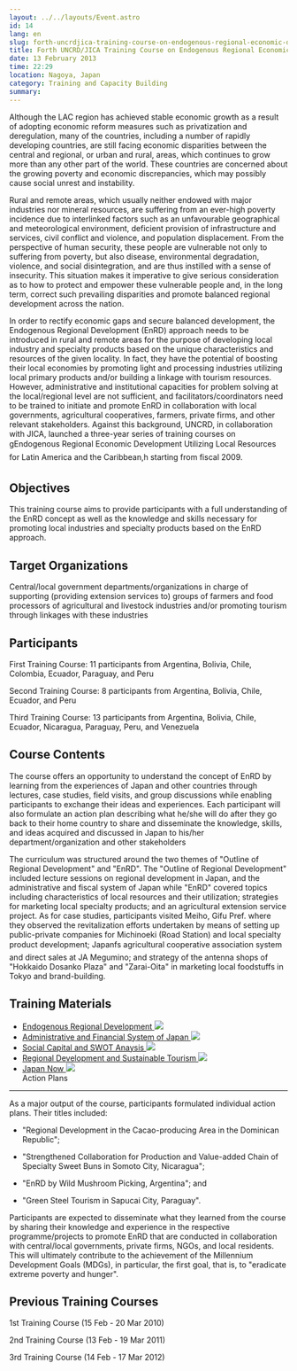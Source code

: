 ```yaml
---
layout: ../../layouts/Event.astro
id: 14
lang: en
slug: forth-uncrdjica-training-course-on-endogenous-regional-economic-development-utilizing-local-resources--71c3
title: Forth UNCRD/JICA Training Course on Endogenous Regional Economic Development Utilizing Local Resources for Latin America and the Caribbean (B)
date: 13 February 2013
time: 22:29
location: Nagoya, Japan
category: Training and Capacity Building
summary: 
---
```

Although the LAC region has achieved stable economic growth as a result of adopting economic reform measures such as privatization and deregulation, many of the countries, including a number of rapidly developing countries, are still facing economic disparities between the central and regional, or urban and rural, areas, which continues to grow more than any other part of the world. These countries are concerned about the growing poverty and economic discrepancies, which may possibly cause social unrest and instability.  
   
Rural and remote areas, which usually neither endowed with major industries nor mineral resources, are suffering from an ever-high poverty incidence due to interlinked factors such as an unfavourable geographical and meteorological environment, deficient provision of infrastructure and services, civil conflict and violence, and population displacement. From the perspective of human security, these people are vulnerable not only to suffering from poverty, but also disease, environmental degradation, violence, and social disintegration, and are thus instilled with a sense of insecurity. This situation makes it imperative to give serious consideration as to how to protect and empower these vulnerable people and, in the long term, correct such prevailing disparities and promote balanced regional development across the nation.  
   
In order to rectify economic gaps and secure balanced development, the Endogenous Regional Development (EnRD) approach needs to be introduced in rural and remote areas for the purpose of developing local industry and specialty products based on the unique characteristics and resources of the given locality. In fact, they have the potential of boosting their local economies by promoting light and processing industries utilizing local primary products and/or building a linkage with tourism resources. However, administrative and institutional capacities for problem solving at the local/regional level are not sufficient, and facilitators/coordinators need to be trained to initiate and promote EnRD in collaboration with local governments, agricultural cooperatives, farmers, private firms, and other relevant stakeholders. Against this background, UNCRD, in collaboration with JICA, launched a three-year series of training courses on gEndogenous Regional Economic Development Utilizing Local Resources for Latin America and the Caribbean,h starting from fiscal 2009.  
Objectives
----------

This training course aims to provide participants with a full understanding of the EnRD concept as well as the knowledge and skills necessary for promoting local industries and specialty products based on the EnRD approach.  
Target Organizations
--------------------

Central/local government departments/organizations in charge of supporting (providing extension services to) groups of farmers and food processors of agricultural and livestock industries and/or promoting tourism through linkages with these industries  
Participants
------------

First Training Course: 11 participants from Argentina, Bolivia, Chile, Colombia, Ecuador, Paraguay, and Peru  
Second Training Course: 8 participants from Argentina, Bolivia, Chile, Ecuador, and Peru  
Third Training Course: 13 participants from Argentina, Bolivia, Chile, Ecuador, Nicaragua, Paraguay, Peru, and Venezuela  
Course Contents
---------------

The course offers an opportunity to understand the concept of EnRD by learning from the experiences of Japan and other countries through lectures, case studies, field visits, and group discussions while enabling participants to exchange their ideas and experiences. Each participant will also formulate an action plan describing what he/she will do after they go back to their home country to share and disseminate the knowledge, skills, and ideas acquired and discussed in Japan to his/her department/organization and other stakeholders  
   
The curriculum was structured around the two themes of "Outline of Regional Development" and "EnRD". The "Outline of Regional Development" included lecture sessions on regional development in Japan, and the administrative and fiscal system of Japan while "EnRD" covered topics including characteristics of local resources and their utilization; strategies for marketing local specialty products; and an agricultural extension service project. As for case studies, participants visited Meiho, Gifu Pref. where they observed the revitalization efforts undertaken by means of setting up public-private companies for Michinoeki (Road Station) and local specialty product development; Japanfs agricultural cooperative association system and direct sales at JA Megumino; and strategy of the antenna shops of "Hokkaido Dosanko Plaza" and "Zarai-Oita" in marketing local foodstuffs in Tokyo and brand-building.  
Training Materials
------------------

-  [Endogenous Regional Development ![](content/documents/102pdf_small.gif)](content/documents/447Third%20EnRD%20Training%20for%20LAC%20-%20EnRD.pdf)    
-  [Administrative and Financial System of Japan ![](content/documents/102pdf_small.gif)](content/documents/448Third%20EnRD%20Training%20for%20LAC%20-%20Administrative%20and%20Financial%20System%20of%20Japan.pdf)    
-  [Social Capital and SWOT Anaysis ![](content/documents/102pdf_small.gif)](content/documents/450Third%20EnRD%20Training%20for%20LAC%20-%20Social%20Capital%20and%20SWOT%20Anaysis.pdf)    
-  [Regional Development and Sustainable Tourism ![](content/documents/102pdf_small.gif)](content/documents/451Third%20EnRD%20Training%20for%20LAC%20-%20Regional%20Development%20and%20Sustainable%20Tourism.pdf)    
-  [Japan Now ![](content/documents/102pdf_small.gif)](content/documents/449Third%20EnRD%20Training%20for%20LAC%20-%20Japan%20Now.pdf)    
Action Plans
------------

As a major output of the course, participants formulated individual action plans. Their titles included:   
   
- "Regional Development in the Cacao-producing Area in the Dominican Republic";   
- "Strengthened Collaboration for Production and Value-added Chain of Specialty Sweet Buns in Somoto City, Nicaragua";   
- "EnRD by Wild Mushroom Picking, Argentina"; and   
- "Green Steel Tourism in Sapucai City, Paraguay".   
   
Participants are expected to disseminate what they learned from the course by sharing their knowledge and experience in the respective programme/projects to promote EnRD that are conducted in collaboration with central/local governments, private firms, NGOs, and local residents. This will ultimately contribute to the achievement of the Millennium Development Goals (MDGs), in particular, the first goal, that is, to "eradicate extreme poverty and hunger".  
Previous Training Courses
-------------------------

1st Training Course (15 Feb - 20 Mar 2010)  
2nd Training Course (13 Feb - 19 Mar 2011)  
3rd Training Course (14 Feb - 17 Mar 2012)  
   
   

